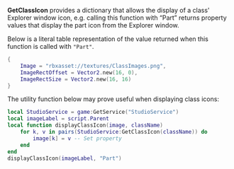 **GetClassIcon** provides a dictionary that allows the display of a class' Explorer window icon, e.g. calling this function with “Part” returns property values that display the part icon from the Explorer window.

Below is a literal table representation of the value returned when this function is called with `"Part"`.

```lua
{
    Image = "rbxasset://textures/ClassImages.png",
    ImageRectOffset = Vector2.new(16, 0),
    ImageRectSize = Vector2.new(16, 16)
}
``` 

The utility function below may prove useful when displaying class icons:

```lua
local StudioService = game:GetService("StudioService")
local imageLabel = script.Parent
local function displayClassIcon(image, className)
    for k, v in pairs(StudioService:GetClassIcon(className)) do
        image[k] = v -- Set property
    end
end
displayClassIcon(imageLabel, "Part")
```